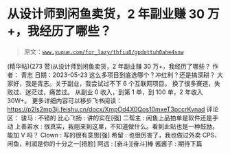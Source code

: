 # 从设计师到闲鱼卖货，2 年副业赚 30 万+，我经历了哪些？

> 原文：[`www.yuque.com/for_lazy/thfiu8/gpdottuh0ahe4snw`](https://www.yuque.com/for_lazy/thfiu8/gpdottuh0ahe4snw)

<ne-h2 id="e93289f4" data-lake-id="e93289f4"><ne-heading-ext><ne-heading-anchor></ne-heading-anchor><ne-heading-fold></ne-heading-fold></ne-heading-ext><ne-heading-content><ne-text id="u26b8f1b3">(精华帖)(273 赞)从设计师到闲鱼卖货，2 年副业赚 30 万+，我经历了哪些？</ne-text></ne-heading-content></ne-h2> <ne-p id="u5d72556f" data-lake-id="u5d72556f"><ne-text id="u307f0ff8">作者： 青志</ne-text></ne-p> <ne-p id="uac91121a" data-lake-id="uac91121a"><ne-text id="u0129eaa8">日期：2023-05-23</ne-text></ne-p> <ne-p id="u4fb78c8a" data-lake-id="u4fb78c8a"><ne-text id="u936cdcb0">这么多项目到底选哪个？冲红利？还是搞深耕？</ne-text></ne-p> <ne-p id="u68bc00b7" data-lake-id="u68bc00b7"><ne-text id="uc1a69ecd">大家好，我是青志。关于副业，我尝试过不下 6 个互联网项目。</ne-text></ne-p> <ne-p id="u981dec37" data-lake-id="u981dec37"><ne-text id="u4dbd8785">换了很多赛道，失败过、迷茫过，痛苦过。</ne-text></ne-p> <ne-p id="u0f278013" data-lake-id="u0f278013"><ne-text id="u7e98a46b">从副业 0 收入，到第 1 单，到 100 单，2 年收入 30W+。</ne-text></ne-p> <ne-p id="u13e0373c" data-lake-id="u13e0373c"><ne-text id="u1aada0ec">更多详细内容可以移步飞书阅读：</ne-text> [<ne-text id="u5c1c7fc4">https://p2ls2mp3ij.feishu.cn/docx/XmpOd4X0Qos10mxeT3pccrKvnad</ne-text>](https://p2ls2mp3ij.feishu.cn/docx/XmpOd4X0Qos10mxeT3pccrKvnad)</ne-p> <ne-hole id="ucfafa729" data-lake-id="ucfafa729"><ne-card data-card-name="hr" data-card-type="block" id="wMhyV" data-event-boundary="card"><ne-p id="u297ed788" data-lake-id="u297ed788"><ne-text id="u64fadbce">评论区：</ne-text></ne-p> <ne-p id="u198a3b78" data-lake-id="u198a3b78"><ne-text id="ue48db2c3">骏马 : 不错的</ne-text> <ne-text id="u5fabc304">比心飞扬 : 讲的实在[强]</ne-text> <ne-text id="u9e025248">二帮主 : 闲鱼上品拍单是软件还是手动</ne-text> <ne-text id="u234f3ca7">上善若水 : 很真实，我刚来到这里，不知道做什么。看到此貼也是一种鼓励。能加 V 吗？</ne-text> <ne-text id="u86d5cfbc">Clown : 写的很有意思[强]</ne-text> <ne-text id="u05cc578e">希留 : 也很厉害了，我也做过外卖 CPS、闲鱼，利润是你的十分之一[捂脸]</ne-text> <ne-text id="u75d2cf80">阿远 : [奋斗][奋斗]棒</ne-text> <ne-text id="uef017c76">酱酱子 : 期待下篇</ne-text></ne-p></ne-card></ne-hole>
